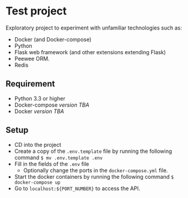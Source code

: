 # Test project
Exploratory project to experiment with unfamiliar technologies such as:
* Docker (and Docker-compose)
* Python
* Flask web framework (and other extensions extending Flask)
* Peewee ORM.
* Redis


## Requirement
* Python 3.3 or higher
* Docker-compose *version TBA*
* Docker *version TBA*

## Setup
* CD into the project
* Create a copy of the `.env.template` file by running the following command `$ mv .env.template .env`
* Fill in the fields of the `.env` file
  * Optionally change the ports in the `docker-compose.yml` file.
* Start the docker containers by running the following command `$ docker-compose up`
* Go to `localhost:${PORT_NUMBER}` to access the API.